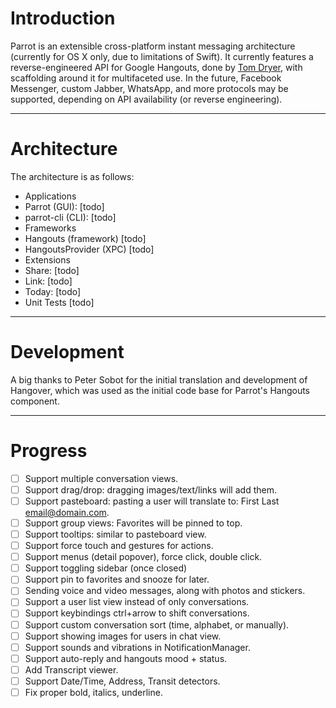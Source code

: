 # Introduction

Parrot is an extensible cross-platform instant messaging architecture (currently for OS X only, due to limitations of Swift). It currently features a reverse-engineered API for Google Hangouts, done by [Tom Dryer](https://github.com/tdryer/hangups), with scaffolding around it for multifaceted use. In the future, Facebook Messenger, custom Jabber, WhatsApp, and more protocols may be supported, depending on API availability (or reverse engineering).

----------
# Architecture
The architecture is as follows:

- Applications
- Parrot (GUI):
[todo]
- parrot-cli (CLI):
[todo]
- Frameworks
- Hangouts (framework)
[todo]
- HangoutsProvider (XPC)
[todo]
- Extensions
- Share:
[todo]
- Link:
[todo]
- Today: 
[todo]
- Unit Tests
[todo]

----------
# Development
A big thanks to Peter Sobot for the initial translation and development of Hangover, which was used as the initial code base for Parrot's Hangouts component.

----------
# Progress
- [ ] Support multiple conversation views.
- [ ] Support drag/drop: dragging images/text/links will add them.
- [ ] Support pasteboard: pasting a user will translate to: First Last <email@domain.com>.
- [ ] Support group views: Favorites will be pinned to top.
- [ ] Support tooltips: similar to pasteboard view.
- [ ] Support force touch and gestures for actions.
- [ ] Support menus (detail popover), force click, double click.
- [ ] Support toggling sidebar (once closed)
- [ ] Support pin to favorites and snooze for later.
- [ ] Sending voice and video messages, along with photos and stickers.
- [ ] Support a user list view instead of only conversations.
- [ ] Support keybindings ctrl+arrow to shift conversations.
- [ ] Support custom conversation sort (time, alphabet, or manually).
- [ ] Support showing images for users in chat view.
- [ ] Support sounds and vibrations in NotificationManager.
- [ ] Support auto-reply and hangouts mood + status.
- [ ] Add Transcript viewer.
- [ ] Support Date/Time, Address, Transit detectors.
- [ ] Fix proper bold, italics, underline.
